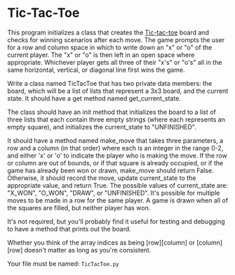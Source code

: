 # Tic-Tac-Toe
This program initializes a class that creates the <a href="https://en.wikipedia.org/wiki/Tic-tac-toe">Tic-tac-toe</a> board and checks for winning scenarios after each move. The game prompts the user for a row and column space in which to write down an "x" or "o" of the current player. The "x" or "o" is then left in an open space where appropriate. Whichever player gets all three of their "x's" or "o's" all in the same horizontal, vertical, or diagonal line first wins the game.

Write a class named TicTacToe that has two private data members: the board, which will be a list of lists that represent a 3x3 board, and the current state. It should have a get method named get_current_state.

The class should have an init method that initializes the board to a list of three lists that each contain three empty strings (where each represents an empty square), and initializes the current_state to "UNFINISHED".

It should have a method named make_move that takes three parameters, a row and a column (in that order) where each is an integer in the range 0-2, and either 'x' or 'o' to indicate the player who is making the move. If the row or column are out of bounds, or if that square is already occupied, or if the game has already been won or drawn, make_move should return False. Otherwise, it should record the move, update current_state to the appropriate value, and return True. The possible values of current_state are: "X_WON", "O_WON", "DRAW", or "UNFINISHED". It's possible for multiple moves to be made in a row for the same player. A game is drawn when all of the squares are filled, but neither player has won.

It's not required, but you'll probably find it useful for testing and debugging to have a method that prints out the board.

Whether you think of the array indices as being [row][column] or [column][row] doesn't matter as long as you're consistent.

Your file must be named: ```TicTacToe.py```
